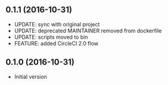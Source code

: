 
## 0.1.1 (2016-10-31)
- UPDATE: sync with original project
- UPDATE: deprecated MAINTAINER removed from dockerfile
- UPDATE: scripts moved to bin
- FEATURE: added CircleCI 2.0 flow

## 0.1.0 (2016-10-31)
- Initial version
